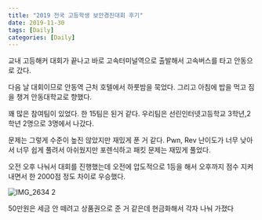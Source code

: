 ```yaml
---
title: "2019 전국 고등학생 보안경진대회 후기"
date: 2019-11-30
tags: [Daily]
categories: [Daily]
---
```


교내 고등해커 대회가 끝나고 바로 고속터미널역으로 출발해서 고속버스를 타고 안동으로 갔다.

다음 날 대회이므로 안동역 근처 호텔에서 하룻밤을 묵었다. 그리고 아침에 밥을 먹고 짐을 챙겨 안동대학교로 향했다. 

꽤 많은 참여팀이 있었다. 한 15팀은 된거 같다. 우리팀은 선린인터넷고등학교 3학년,2학년 2명으로 3명에서 나갔다.

문제는 그렇게 수준이 높진 않았지만 재밌게 푼 거 같다. Pwn, Rev 난이도가 너무 낮아서 너무 쉽게 풀려서 아쉬웠지만 포렌식하고 패킷 문제는 재밌게 풀었다. 

오전 오후 나눠서 대회를 진행했는데 오전에 압도적으로 1등을 해서 오후까지 점수 지켜내면서 한 2000점 정도 차이로 우승했다.

![IMG_2634 2](https://user-images.githubusercontent.com/32904385/71004499-58783180-2125-11ea-940c-af43eba28307.JPG)

50만원은 세금 안 떼려고 상품권으로 준 거 같은데 현금화해서 각자 나눠 가졌다